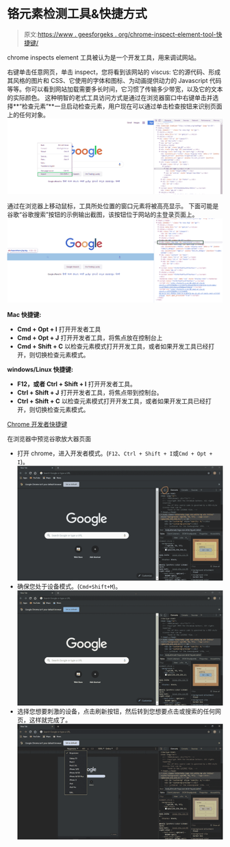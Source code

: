 # 铬元素检测工具&快捷方式

> 原文:[https://www . geesforgeks . org/chrome-inspect-element-tool-快捷键/](https://www.geeksforgeeks.org/chrome-inspect-element-tool-shortcut/)

chrome inspects element 工具被认为是一个开发工具，用来调试网站。

右键单击任意网页，单击 inspect，您将看到该网站的 viscus:
它的源代码、形成其风格的图片和 CSS、它使用的字体和图标、为动画提供动力的 Javascript 代码等等。你可以看到网站加载需要多长时间，它习惯了传输多少带宽，以及它的文本的实际颜色。
这种明智的老式工具访问方式是通过在浏览器窗口中右键单击并选择**“检查元素”**一旦启动检查元素，用户现在可以通过单击检查按钮来识别页面上的任何对象。
![](img/66867c1af71dc740d6e518187c4f52c9.png)

通过在浏览器上移动鼠标，工具所处位置的窗口元素将被高亮显示。
下面可能是谷歌“谷歌搜索”按钮的示例输出截图，该按钮位于网站的主登录页面上。
![](img/5381132a8b837129e40ea0ff03929a94.png)

**Mac 快捷键:**

*   **Cmd + Opt + I** 打开开发者工具
*   **Cmd + Opt + J** 打开开发者工具，将焦点放在控制台上
*   **Cmd + Shift + C** 以检查元素模式打开开发工具，或者如果开发工具已经打开，则切换检查元素模式。

**windows/Linux 快捷键:**

*   **F12，或者 Ctrl + Shift + I** 打开开发者工具。
*   **Ctrl + Shift + J** 打开开发者工具，将焦点带到控制台。
*   **Ctrl + Shift + C** 以检查元素模式打开开发工具，或者如果开发工具已经打开，则切换检查元素模式。

[Chrome 开发者快捷键](https://developers.google.com/web/tools/chrome-devtools/shortcuts)

在浏览器中预览谷歌放大器页面

*   打开 chrome，进入开发者模式。(`F12`、`Ctrl + Shift + I`或`Cmd + Opt + I`)。
    ![](img/4a02361c1649f618377c7794aaf81748.png)
*   确保您处于设备模式。(`Cmd+Shift+M`)。
    ![](img/649cde806b5bd11e4a6ec5515e516592.png)
*   选择您想要刺激的设备，点击刷新按钮，然后转到您想要点击或搜索的任何网页，这样就完成了。
    ![](img/542d1868f729ec79d52017e03eba3978.png)